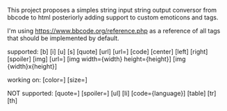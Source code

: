 This project proposes a simples string input string output conversor from bbcode to html
posteriorly adding support to custom emoticons and tags.

I'm using https://www.bbcode.org/reference.php as a reference of all tags that should be implemented by default.

supported:
\[b] \[i] \[u] \[s] \[quote] \[url] \[url=]  \[code]  \[center] \[left] \[right] \[spoiler]
\[img] \[url=]  \[img width={width} height={height}]  \[img {width}x{height}] 

working on:
\[color=]
\[size=]

NOT supported:
 \[quote=] \[spoiler=] 
\[ul] \[li] \[code={language}] \[table] \[tr] \[th] 
